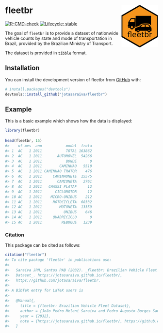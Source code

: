 
<!-- README.md is generated from README.Rmd. Please edit that file -->

# fleetbr <a href="https://jotasaraiva.github.io/fleetbr/"><img src="man/figures/logo.png" align="right" height="139" alt="fleetbr website" /></a>

<!-- badges: start -->

[![R-CMD-check](https://github.com/jotasaraiva/fleetbr/actions/workflows/R-CMD-check.yaml/badge.svg)](https://github.com/jotasaraiva/fleetbr/actions/workflows/R-CMD-check.yaml)
[![Lifecycle:
stable](https://img.shields.io/badge/lifecycle-stable-brightgreen.svg)](https://lifecycle.r-lib.org/articles/stages.html#stable)
<!-- badges: end -->

The goal of `fleetbr` is to provide a dataset of nationwide vehicle
counts by state and mode of transportation in Brazil, provided by the
Brazilian Ministry of Transport.

The dataset is provided in
[`tibble`](https://github.com/tidyverse/tibble) format.

## Installation

You can install the development version of fleetbr from
[GitHub](https://github.com/jotasaraiva/fleetbr) with:

``` r
# install.packages("devtools")
devtools::install_github("jotasaraiva/fleetbr")
```

## Example

This is a basic example which shows how the data is displayed:

``` r
library(fleetbr)

head(fleetbr, 15)
#>    uf mes  ano           modal  frota
#> 1  AC   1 2011           TOTAL 163862
#> 2  AC   1 2011       AUTOMOVEL  54266
#> 3  AC   1 2011           BONDE      0
#> 4  AC   1 2011        CAMINHAO   5510
#> 5  AC   1 2011 CAMINHAO TRATOR    476
#> 6  AC   1 2011     CAMINHONETE  15575
#> 7  AC   1 2011       CAMIONETA   2761
#> 8  AC   1 2011   CHASSI PLATAF     12
#> 9  AC   1 2011      CICLOMOTOR     12
#> 10 AC   1 2011    MICRO-ONIBUS    212
#> 11 AC   1 2011     MOTOCICLETA  68332
#> 12 AC   1 2011        MOTONETA  13359
#> 13 AC   1 2011          ONIBUS    646
#> 14 AC   1 2011     QUADRICICLO      0
#> 15 AC   1 2011         REBOQUE   1239
```

### Citation

This package can be cited as follows:

``` r
citation("fleetbr")
#> To cite package 'fleetbr' in publications use:
#> 
#>   Saraiva JPM, Santos PAB (2032). _fleetbr: Brazilian Vehicle Fleet
#>   Dataset_. https://jotasaraiva.github.io/fleetbr/,
#>   https://github.com/jotasaraiva/fleetbr.
#> 
#> A BibTeX entry for LaTeX users is
#> 
#>   @Manual{,
#>     title = {fleetbr: Brazilian Vehicle Fleet Dataset},
#>     author = {João Pedro Melani Saraiva and Pedro Augusto Borges Santos},
#>     year = {2032},
#>     note = {https://jotasaraiva.github.io/fleetbr/, https://github.com/jotasaraiva/fleetbr},
#>   }
```
